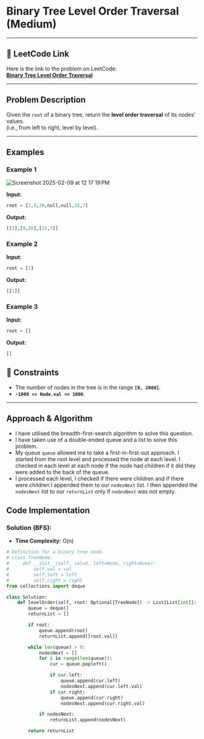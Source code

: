 # Binary Tree Level Order Traversal (Medium)

---

## 🔗 LeetCode Link

Here is the link to the problem on LeetCode:  
[**Binary Tree Level Order Traversal**](https://leetcode.com/problems/binary-tree-level-order-traversal/)

---

## Problem Description

Given the `root` of a binary tree, return the **level order traversal** of its nodes' values.  
(i.e., from left to right, level by level).

---

## Examples

### **Example 1**

![Screenshot 2025-02-09 at 12 17 19 PM](https://github.com/user-attachments/assets/1ee3f930-a77e-4f79-867c-ad235bef23d6)

**Input:**

```python
root = [3,9,20,null,null,15,7]
```

**Output:**

```python
[[3],[9,20],[15,7]]
```

### **Example 2**

**Input:**

```python
root = [1]
```

**Output:**

```python
[[1]]
```

### **Example 3**

**Input:**

```python
root = []
```

**Output:**

```python
[]
```

## 🔎 Constraints

- The number of nodes in the tree is in the range **`[0, 2000]`**.
- **`-1000 <= Node.val <= 1000`**.

---

## Approach & Algorithm

- I have utilised the breadth-first-search algorithm to solve this question.
- I have taken use of a double-ended queue and a list to solve this problem.
- My queue `queue` allowed me to take a first-in-first-out approach. I started from the root level and processed the node at each level. I checked in each level at each node if the node had children if it did they were added to the back of the queue.
- I processed each level, I checked if there were children and if there were children I appended them to our `nodesNext` list. I then appended the `nodesNext` list to our `returnList` only if `nodesNext` was not empty.

## Code Implementation

### Solution (BFS):

- **Time Complexity:** O(n)

```python
# Definition for a binary tree node.
# class TreeNode:
#     def __init__(self, val=0, left=None, right=None):
#         self.val = val
#         self.left = left
#         self.right = right
from collections import deque

class Solution:
    def levelOrder(self, root: Optional[TreeNode]) -> List[List[int]]:
        queue = deque()
        returnList = []

        if root:
            queue.append(root)
            returnList.append([root.val])

        while len(queue) > 0:
            nodesNext = []
            for i in range(len(queue)):
                cur = queue.popleft()

                if cur.left:
                    queue.append(cur.left)
                    nodesNext.append(cur.left.val)
                if cur.right:
                    queue.append(cur.right)
                    nodesNext.append(cur.right.val)

            if nodesNext:
                returnList.append(nodesNext)

        return returnList
```
